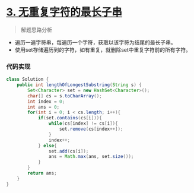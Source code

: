 # [3. 无重复字符的最长子串](https://leetcode-cn.com/problems/longest-substring-without-repeating-characters/)

> 解题思路分析

- 遍历一遍字符串，每遍历一个字符，获取以该字符为结尾的最长子串。
- 使用set存储遍历到的字符，如有重复，就删除set中重复字符前的所有字符。

### 代码实现


~~~java
class Solution {
    public int lengthOfLongestSubstring(String s) {
        Set<Character> set = new HashSet<Character>();
        char[] cs = s.toCharArray();
        int index = 0;
        int ans = 0;
        for(int i = 0; i < cs.length; i++){
            if(set.contains(cs[i])){
                while(cs[index] != cs[i]){
                    set.remove(cs[index++]);
                }
                index++;
            } else{
                set.add(cs[i]);
                ans = Math.max(ans, set.size());
            }
        }
        return ans;
    }
}
~~~


